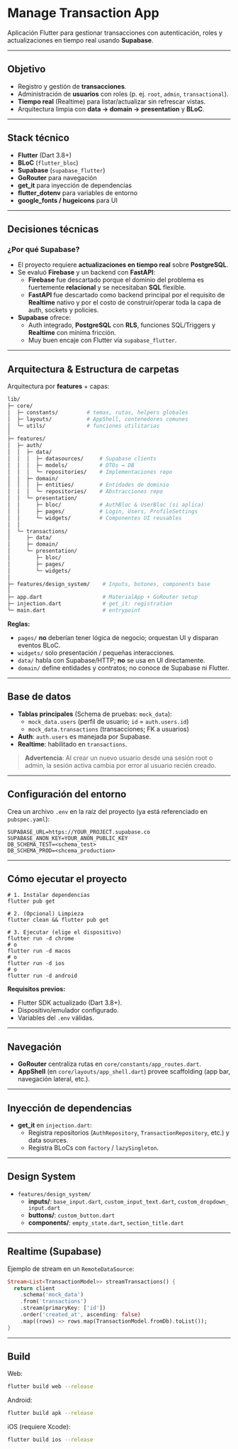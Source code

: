# Manage Transaction App

Aplicación Flutter para gestionar transacciones con autenticación, roles y actualizaciones en tiempo real usando **Supabase**.

---
## Objetivo

- Registro y gestión de **transacciones**.
- Administración de **usuarios** con roles (p. ej. `root`, `admin`, `transactional`).
- **Tiempo real** (Realtime) para listar/actualizar sin refrescar vistas.
- Arquitectura limpia con **data → domain → presentation** y **BLoC**.
---
## Stack técnico

- **Flutter** (Dart 3.8+)
- **BLoC** (`flutter_bloc`)
- **Supabase** (`supabase_flutter`)
- **GoRouter** para navegación
- **get_it** para inyección de dependencias
- **flutter_dotenv** para variables de entorno
- **google_fonts / hugeicons** para UI
---
##  Decisiones técnicas

  ### ¿Por qué Supabase?
- El proyecto requiere **actualizaciones en tiempo real** sobre **PostgreSQL**.
- Se evaluó **Firebase** y un backend con **FastAPI**:
	- **Firebase** fue descartado porque el dominio del problema es fuertemente **relacional** y se necesitaban **SQL** flexible.
	- **FastAPI** fue descartado como backend principal por el requisito de **Realtime** nativo y por el costo de construir/operar toda la capa de auth, sockets y policies.
- **Supabase** ofrece:
	- Auth integrado, **PostgreSQL** con **RLS**, funciones SQL/Triggers y **Realtime** con mínima fricción.
	- Muy buen encaje con Flutter vía `supabase_flutter`.
---
## Arquitectura & Estructura de carpetas

Arquitectura por **features** + capas:
```bash
lib/
├─ core/
│  ├─ constants/         # temas, rutas, helpers globales
│  ├─ layouts/           # AppShell, contenedores comunes
│  └─ utils/             # funciones utilitarias
│
├─ features/
│  ├─ auth/
│  │  ├─ data/
│  │  │  ├─ datasources/     # Supabase clients
│  │  │  ├─ models/          # DTOs ↔ DB
│  │  │  └─ repositories/    # Implementaciones repo
│  │  ├─ domain/
│  │  │  ├─ entities/        # Entidades de dominio
│  │  │  └─ repositories/    # Abstracciones repo
│  │  └─ presentation/
│  │     ├─ bloc/            # AuthBloc & UserBloc (si aplica)
│  │     ├─ pages/           # Login, Users, ProfileSettings
│  │     └─ widgets/         # Componentes UI reusables
│  │
│  └─ transactions/
│     ├─ data/
│     ├─ domain/
│     └─ presentation/
│        ├─ bloc/
│        ├─ pages/
│        └─ widgets/
│
├─ features/design_system/    # Inputs, botones, components base
│
├─ app.dart                   # MaterialApp + GoRouter setup
├─ injection.dart             # get_it: registration
└─ main.dart                  # entrypoint
```


**Reglas:**  
- `pages/` **no** deberían tener lógica de negocio; orquestan UI y disparan eventos BLoC.  
- `widgets/` solo presentación / pequeñas interacciones.  
- `data/` habla con Supabase/HTTP; **no** se usa en UI directamente.  
- `domain/` define entidades y contratos; no conoce de Supabase ni Flutter.

---

## Base de datos

- **Tablas principales** (Schema de pruebas: `mock_data`):
  - `mock_data.users` (perfil de usuario; `id` = `auth.users.id`)
  - `mock_data.transactions` (transacciones; FK a usuarios)
- **Auth**: `auth.users` es manejada por Supabase.
- **Realtime**: habilitado en `transactions`.

> **Advertencia**: Al crear un nuevo usuario desde una sesión root o admin, la sesión activa cambia por error al usuario recién creado.

---

## Configuración del entorno

Crea un archivo `.env` en la raíz del proyecto (ya está referenciado en `pubspec.yaml`):
```env
SUPABASE_URL=https://YOUR_PROJECT.supabase.co
SUPABASE_ANON_KEY=YOUR_ANON_PUBLIC_KEY
DB_SCHEMA_TEST=<schema_test>
DB_SCHEMA_PROD=<shcema_production>
```

---
## Cómo ejecutar el proyecto
```
# 1. Instalar dependencias
flutter pub get

# 2. (Opcional) Limpieza
flutter clean && flutter pub get

# 3. Ejecutar (elige el dispositivo)
flutter run -d chrome
# o
flutter run -d macos
# o
flutter run -d ios
# o
flutter run -d android
```

**Requisitos previos:**
- Flutter SDK actualizado (Dart 3.8+).
- Dispositivo/emulador configurado.
- Variables del `.env` válidas.

---
## Navegación

- **GoRouter** centraliza rutas en `core/constants/app_routes.dart`.
- **AppShell** (en `core/layouts/app_shell.dart`) provee scaffolding (app bar, navegación lateral, etc.).

---
##  Inyección de dependencias

- **get_it** en `injection.dart`:
    - Registra repositorios (`AuthRepository`, `TransactionRepository`, etc.) y data sources.
    - Registra BLoCs con `factory` / `lazySingleton`.

---

## Design System

- `features/design_system/`
    - **inputs/**: `base_input.dart`, `custom_input_text.dart`, `custom_dropdown_input.dart`
    - **buttons/**: `custom_button.dart`
    - **components/**: `empty_state.dart`, `section_title.dart`

---

## Realtime (Supabase)

Ejemplo de stream en un `RemoteDataSource`:

```dart
Stream<List<TransactionModel>> streamTransactions() {
  return client
    .schema('mock_data')
    .from('transactions')
    .stream(primaryKey: ['id'])
    .order('created_at', ascending: false)
    .map((rows) => rows.map(TransactionModel.fromDb).toList());
}
```

---

## Build

Web:
```bash
flutter build web --release
```

Android:
```bash
flutter build apk --release
```

iOS (requiere Xcode):
```bash
flutter build ios --release
```
